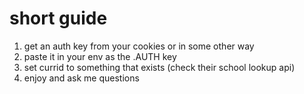 # short guide

1) get an auth key from your cookies or in some other way
2) paste it in your env as the .AUTH key
3) set currid to something that exists (check their school lookup api)
4) enjoy and ask me questions
